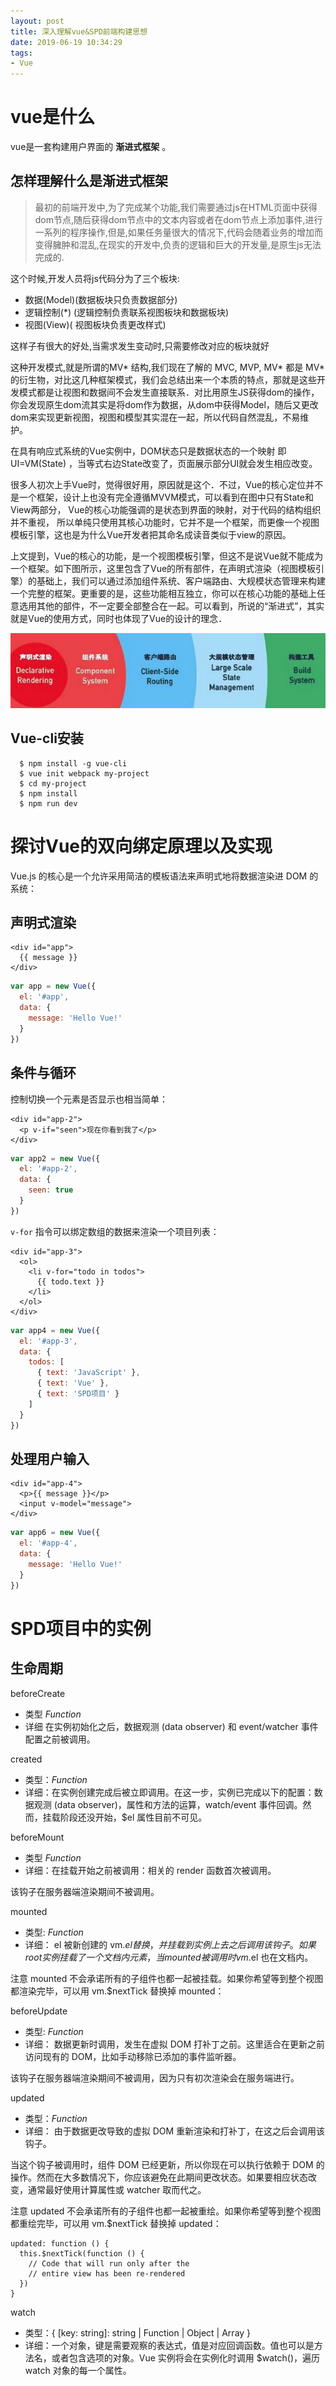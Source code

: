 ```yaml
---
layout: post
title: 深入理解vue&SPD前端构建思想
date: 2019-06-19 10:34:29
tags:
- Vue
---
```


# vue是什么

vue是一套构建用户界面的 **渐进式框架** 。

## 怎样理解什么是渐进式框架

>最初的前端开发中,为了完成某个功能,我们需要通过js在HTML页面中获得dom节点,随后获得dom节点中的文本内容或者在dom节点上添加事件,进行一系列的程序操作,但是,如果任务量很大的情况下,代码会随着业务的增加而变得臃肿和混乱,在现实的开发中,负责的逻辑和巨大的开发量,是原生js无法完成的.

这个时候,开发人员将js代码分为了三个板块:

- 数据(Model)(数据板块只负责数据部分)
- 逻辑控制(*)  (逻辑控制负责联系视图板块和数据板块)
- 视图(View)( 视图板块负责更改样式)

这样子有很大的好处,当需求发生变动时,只需要修改对应的板块就好

这种开发模式,就是所谓的MV* 结构,我们现在了解的 MVC, MVP, MV* 都是 MV* 的衍生物，对比这几种框架模式，我们会总结出来一个本质的特点，那就是这些开发模式都是让视图和数据间不会发生直接联系．对比用原生JS获得dom的操作，你会发现原生dom流其实是将dom作为数据，从dom中获得Model，随后又更改dom来实现更新视图，视图和模型其实混在一起，所以代码自然混乱，不易维护。

在具有响应式系统的Vue实例中，DOM状态只是数据状态的一个映射 即 UI=VM(State) ，当等式右边State改变了，页面展示部分UI就会发生相应改变。

很多人初次上手Vue时，觉得很好用，原因就是这个．不过，Vue的核心定位并不是一个框架，设计上也没有完全遵循MVVM模式，可以看到在图中只有State和View两部分， Vue的核心功能强调的是状态到界面的映射，对于代码的结构组织并不重视， 所以单纯只使用其核心功能时，它并不是一个框架，而更像一个视图模板引擎，这也是为什么Vue开发者把其命名成读音类似于view的原因。

上文提到，Vue的核心的功能，是一个视图模板引擎，但这不是说Vue就不能成为一个框架。如下图所示，这里包含了Vue的所有部件，在声明式渲染（视图模板引擎）的基础上，我们可以通过添加组件系统、客户端路由、大规模状态管理来构建一个完整的框架。更重要的是，这些功能相互独立，你可以在核心功能的基础上任意选用其他的部件，不一定要全部整合在一起。可以看到，所说的“渐进式”，其实就是Vue的使用方式，同时也体现了Vue的设计的理念．

![vue概况以及核心思想](深入理解vue-SPD前端构建思想/响应式系统的实例.png)

## Vue-cli安装

```
  $ npm install -g vue-cli
  $ vue init webpack my-project
  $ cd my-project
  $ npm install
  $ npm run dev
```

# 探讨Vue的双向绑定原理以及实现


Vue.js 的核心是一个允许采用简洁的模板语法来声明式地将数据渲染进 DOM 的系统：

## 声明式渲染
```
<div id="app">
  {{ message }}
</div>
```
```javascript
var app = new Vue({
  el: '#app',
  data: {
    message: 'Hello Vue!'
  }
})
```
## 条件与循环
控制切换一个元素是否显示也相当简单：
```
<div id="app-2">
  <p v-if="seen">现在你看到我了</p>
</div>
```

```javascript
var app2 = new Vue({
  el: '#app-2',
  data: {
    seen: true
  }
})
```
`v-for` 指令可以绑定数组的数据来渲染一个项目列表：
```
<div id="app-3">
  <ol>
    <li v-for="todo in todos">
      {{ todo.text }}
    </li>
  </ol>
</div>
```

```javascript
var app4 = new Vue({
  el: '#app-3',
  data: {
    todos: [
      { text: 'JavaScript' },
      { text: 'Vue' },
      { text: 'SPD项目' }
    ]
  }
})
```
## 处理用户输入

```
<div id="app-4">
  <p>{{ message }}</p>
  <input v-model="message">
</div>
```

```javascript
var app6 = new Vue({
  el: '#app-4',
  data: {
    message: 'Hello Vue!'
  }
})
```
# SPD项目中的实例

## 生命周期

beforeCreate
* 类型 *Function*
* 详细
在实例初始化之后，数据观测 (data observer) 和 event/watcher 事件配置之前被调用。

created
* 类型：*Function*
* 详细：在实例创建完成后被立即调用。在这一步，实例已完成以下的配置：数据观测 (data observer)，属性和方法的运算，watch/event 事件回调。然而，挂载阶段还没开始，$el 属性目前不可见。

beforeMount
* 类型 *Function*
* 详细：在挂载开始之前被调用：相关的 render 函数首次被调用。

该钩子在服务器端渲染期间不被调用。

mounted
* 类型: *Function*
* 详细：
el 被新创建的 vm.$el 替换，并挂载到实例上去之后调用该钩子。如果 root 实例挂载了一个文档内元素，当 mounted 被调用时 vm.$el 也在文档内。

注意 mounted 不会承诺所有的子组件也都一起被挂载。如果你希望等到整个视图都渲染完毕，可以用 vm.$nextTick 替换掉 mounted：

beforeUpdate
* 类型: *Function*
* 详细：
数据更新时调用，发生在虚拟 DOM 打补丁之前。这里适合在更新之前访问现有的 DOM，比如手动移除已添加的事件监听器。

该钩子在服务器端渲染期间不被调用，因为只有初次渲染会在服务端进行。

updated
* 类型：*Function*
* 详细：
由于数据更改导致的虚拟 DOM 重新渲染和打补丁，在这之后会调用该钩子。

当这个钩子被调用时，组件 DOM 已经更新，所以你现在可以执行依赖于 DOM 的操作。然而在大多数情况下，你应该避免在此期间更改状态。如果要相应状态改变，通常最好使用计算属性或 watcher 取而代之。

注意 updated 不会承诺所有的子组件也都一起被重绘。如果你希望等到整个视图都重绘完毕，可以用 vm.$nextTick 替换掉 updated：

```
updated: function () {
  this.$nextTick(function () {
    // Code that will run only after the
    // entire view has been re-rendered
  })
}
```

watch
* 类型：{ [key: string]: string | Function | Object | Array }
* 详细：一个对象，键是需要观察的表达式，值是对应回调函数。值也可以是方法名，或者包含选项的对象。Vue 实例将会在实例化时调用 $watch()，遍历 watch 对象的每一个属性。